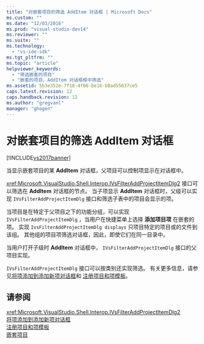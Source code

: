 ```yaml
---
title: "对嵌套项目的筛选 AddItem 对话框 | Microsoft Docs"
ms.custom: ""
ms.date: "12/03/2016"
ms.prod: "visual-studio-dev14"
ms.reviewer: ""
ms.suite: ""
ms.technology: 
  - "vs-ide-sdk"
ms.tgt_pltfrm: ""
ms.topic: "article"
helpviewer_keywords: 
  - "筛选嵌套的项目"
  - "嵌套的项目，AddItem 对话框框中筛选"
ms.assetid: 5b3e352e-7f18-4f66-be16-b0ad55637ce5
caps.latest.revision: 12
caps.handback.revision: 12
ms.author: "gregvanl"
manager: "ghogen"
---
```

# 对嵌套项目的筛选 AddItem 对话框
[!INCLUDE[vs2017banner](../../code-quality/includes/vs2017banner.md)]

当显示嵌套项目的某 **AddItem** 对话框，父项目可以控制项显示在对话框中。  
  
 <xref:Microsoft.VisualStudio.Shell.Interop.IVsFilterAddProjectItemDlg2> 接口可以筛选在 **AddItem** 对话框的节点。  当子项显示 **AddItem** 对话框时，父级可以实现 `IVsFilterAddProjectItemDlg` 接口和筛选子表中的项目会显示的项。  
  
 当项目是在特定于父项目之下的功能分组，可以实现 `IVsFilterAddProjectItemDlg` ，当用户在快捷菜单上选择 **添加项目项** 在嵌套的项。  实现 `IvsFilterAddProjectItemDlg displays` 只项目特定的项目或的文件到该组。  其他组的项目项筛选对话框，因此，即使它们在同一目录中。  
  
 当用户打开子级时 **AddItem** 对话框中， `IVsFilterAddProjectItemDlg` 接口的父项目实现。  
  
 `IVsFilterAddProjectItemDlg` 接口可以按类别还实现筛选。  有关更多信息，请参见[将项添加到添加新项对话框](../../extensibility/internals/adding-items-to-the-add-new-item-dialog-boxes.md)和 [注册项目和项模板](../../extensibility/internals/registering-project-and-item-templates.md)。  
  
## 请参阅  
 <xref:Microsoft.VisualStudio.Shell.Interop.IVsFilterAddProjectItemDlg2>   
 [将项添加到添加新项对话框](../../extensibility/internals/adding-items-to-the-add-new-item-dialog-boxes.md)   
 [注册项目和项模板](../../extensibility/internals/registering-project-and-item-templates.md)   
 [嵌套项目](../../extensibility/internals/nesting-projects.md)